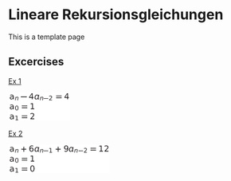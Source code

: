 # Lineare Rekursionsgleichungen

This is a template page

## Excercises

<a href="./solutions/s1.png" target="_blank">Ex 1</a>

![Formula](./solutions/e1.png)


<a href="./solutions/s2.png" target="_blank">Ex 2</a>

![Formula](./solutions/e2.png)
